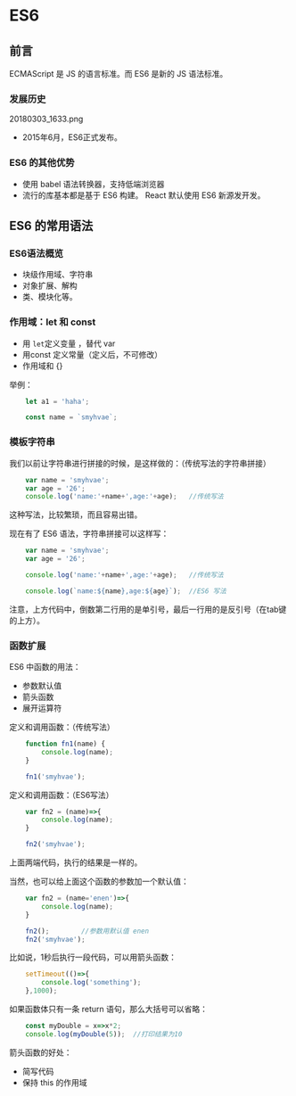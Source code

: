 # ES6

## 前言

ECMAScript 是 JS 的语言标准。而 ES6 是新的 JS 语法标准。

### 发展历史

20180303\_1633.png

* 2015年6月，ES6正式发布。

### ES6 的其他优势

* 使用 babel 语法转换器，支持低端浏览器
* 流行的库基本都是基于 ES6 构建。 React 默认使用 ES6 新源发开发。

## ES6 的常用语法

### ES6语法概览

* 块级作用域、字符串
* 对象扩展、解构
* 类、模块化等。

### 作用域：let 和 const

* 用 `let`定义变量 ，替代 var
* 用const 定义常量（定义后，不可修改）
* 作用域和 {}

举例：

```javascript
    let a1 = 'haha';

    const name = `smyhvae`;
```

### 模板字符串

我们以前让字符串进行拼接的时候，是这样做的：（传统写法的字符串拼接）

```javascript
    var name = 'smyhvae';
    var age = '26';
    console.log('name:'+name+',age:'+age);   //传统写法
```

这种写法，比较繁琐，而且容易出错。

现在有了 ES6 语法，字符串拼接可以这样写：

```javascript
    var name = 'smyhvae';
    var age = '26';

    console.log('name:'+name+',age:'+age);   //传统写法

    console.log(`name:${name},age:${age}`);  //ES6 写法
```

注意，上方代码中，倒数第二行用的是单引号，最后一行用的是反引号（在tab键的上方）。

### 函数扩展

ES6 中函数的用法：

* 参数默认值
* 箭头函数
* 展开运算符

定义和调用函数：（传统写法）

```javascript
    function fn1(name) {
        console.log(name);
    }

    fn1('smyhvae');
```

定义和调用函数：（ES6写法）

```javascript
    var fn2 = (name)=>{
        console.log(name);
    }

    fn2('smyhvae');
```

上面两端代码，执行的结果是一样的。

当然，也可以给上面这个函数的参数加一个默认值：

```javascript
    var fn2 = (name='enen')=>{
        console.log(name);
    }

    fn2();        //参数用默认值 enen
    fn2('smyhvae');
```

比如说，1秒后执行一段代码，可以用箭头函数：

```javascript
    setTimeout(()=>{
        console.log('something');
    },1000);
```

如果函数体只有一条 return 语句，那么大括号可以省略：

```javascript
    const myDouble = x=>x*2;
    console.log(myDouble(5));  //打印结果为10
```

箭头函数的好处：

* 简写代码
* 保持 this 的作用域

